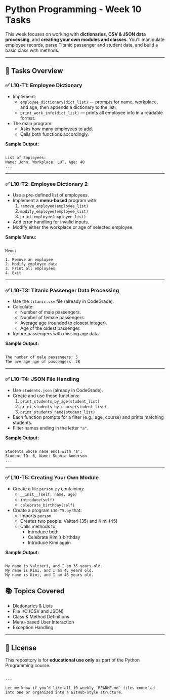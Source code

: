 # Python Programming - Week 10 Tasks

This week focuses on working with **dictionaries**, **CSV & JSON data processing**, and **creating your own modules and classes**. You'll manipulate employee records, parse Titanic passenger and student data, and build a basic class with methods.

---

## 📌 Tasks Overview

### ✅ L10-T1: Employee Dictionary
- Implement:
  - `employee_dictionary(dict_list)` — prompts for name, workplace, and age, then appends a dictionary to the list.
  - `print_work_info(dict_list)` — prints all employee info in a readable format.
- The main program:
  - Asks how many employees to add.
  - Calls both functions accordingly.

**Sample Output:**
```

List of Employees:
Name: John, Workplace: LUT, Age: 40
...

```

---

### ✅ L10-T2: Employee Dictionary 2
- Use a pre-defined list of employees.
- Implement a **menu-based** program with:
  1. `remove_employee(employee_list)`
  2. `modify_employee(employee_list)`
  3. `print_employee(employee_list)`
- Add error handling for invalid inputs.
- Modify either the workplace or age of selected employee.

**Sample Menu:**
```

Menu:

1. Remove an employee
2. Modify employee data
3. Print all employees
4. Exit

```

---

### ✅ L10-T3: Titanic Passenger Data Processing
- Use the `titanic.csv` file (already in CodeGrade).
- Calculate:
  - Number of male passengers.
  - Number of female passengers.
  - Average age (rounded to closest integer).
  - Age of the oldest passenger.
- Ignore passengers with missing age data.

**Sample Output:**
```

The number of male passengers: 5
The average age of passengers: 28

```

---

### ✅ L10-T4: JSON File Handling
- Use `students.json` (already in CodeGrade).
- Create and use these functions:
  1. `print_students_by_age(student_list)`
  2. `print_students_by_course(student_list)`
  3. `print_students_name(student_list)`
- Each function prompts for a filter (e.g., age, course) and prints matching students.
- Filter names ending in the letter `"a"`.

**Sample Output:**
```

Students whose name ends with 'a':
Student ID: 6, Name: Sophia Anderson
...

```

---

### ✅ L10-T5: Creating Your Own Module
- Create a file `person.py` containing:
  - `__init__(self, name, age)`
  - `introduce(self)`
  - `celebrate_birthday(self)`
- Create a program `L10-T5.py` that:
  - Imports `person`
  - Creates two people: Valtteri (35) and Kimi (45)
  - Calls methods to:
    - Introduce both
    - Celebrate Kimi’s birthday
    - Introduce Kimi again

**Sample Output:**
```

My name is Valtteri, and I am 35 years old.
My name is Kimi, and I am 45 years old.
My name is Kimi, and I am 46 years old.

```



## 📚 Topics Covered

- Dictionaries & Lists
- File I/O (CSV and JSON)
- Class & Method Definitions
- Menu-based User Interaction
- Exception Handling

---

## 📄 License

This repository is for **educational use only** as part of the Python Programming course.
```

---

Let me know if you’d like all 10 weekly `README.md` files compiled into one or organized into a GitHub-style structure.


